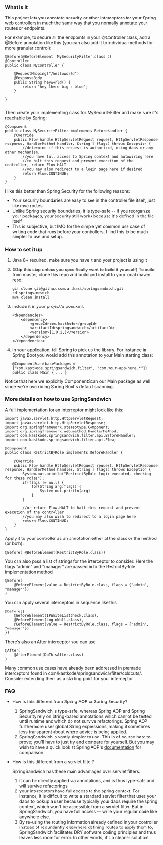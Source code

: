 ### What is it

This project lets you annotate security or other interceptors for your Spring web controllers in much the same way that you normally annotate your routes or endpoints.  

For example, to secure all the endpoints in your @Controller class, add a @Before annotation like this (you can also add it to individual methods for more granular control):

```
@Before(@BeforeElement( MySecurityFilter.class ))
@Controller
public class MyController { 

    @RequestMapping("/helloworld")
    @ResponseBody
    public String heyworld() {
        return "hey there big n blue";
    }

}
 
```

Then create your implementing class for MySecurityFilter and make sure it's reachable by Spring:

```
@Component
public class MySecurityFilter implements BeforeHandler {
    @Override
    public Flow handle(HttpServletRequest request, HttpServletResponse response, HandlerMethod handler, String[] flags) throws Exception {
        //determine if this request is authorized, using daos or any other mechanism.
        //you have full access to Spring context and autowiring here
        //to halt this request and prevent execution of the controller, return Flow.HALT 
        //you may also redirect to a login page here if desired
        return Flow.CONTINUE;
    }
}
```


I like this better than Spring Security for the following reasons:

- Your security boundaries are easy to see in the controller file itself, just like mvc routes
- Unlike Spring security boundaries, it is type-safe -- if you reorganize your packages, your security still works because it's defined in the file itself
- This is subjective, but IMO for the simple yet common use case of writing code that runs before your controllers, I find this to be much simpler to use and setup.

### How to set it up

1. Java 8+ required, make sure you have it and your project is using it

2. (Skip this step unless you specifically want to build it yourself) To build from master, clone this repo and build and install to your local maven repo:

    ```
    git clone git@github.com:arikast/springsandwich.git
    cd springsandwich
    mvn clean install
    ```

3. include it in your project's pom.xml:

    ```
    <dependencies>
        <dependency>
            <groupId>com.kastkode</groupId>
            <artifactId>springsandwich</artifactId>
            <version>[1.0.2,)</version>
        </dependency>
    </dependencies>
    ```

4. in your application, tell Spring to pick up the library. For instance in Spring Boot you would add this annotation to your Main starting class:

    ```
    @ComponentScan(basePackages = {"com.kastkode.springsandwich.filter", "com.your-app-here.*"})
    public class Main { ... }
    ```

Notice that here we explicitly ComponentScan our Main package as well since we're overriding Spring Boot's default scanning.


### More details on how to use SpringSandwich

A full implementation for an interceptor might look like this:
    
```
import javax.servlet.http.HttpServletRequest;
import javax.servlet.http.HttpServletResponse;
import org.springframework.stereotype.Component;
import org.springframework.web.method.HandlerMethod;
import com.kastkode.springsandwich.filter.api.BeforeHandler;
import com.kastkode.springsandwich.filter.api.Flow;

@Component
public class RestrictByRole implements BeforeHandler {

    @Override
    public Flow handle(HttpServletRequest request, HttpServletResponse response, HandlerMethod handler, String[] flags) throws Exception {
        System.out.println("RestrictByRole logic executed, checking for these roles");
        if(flags != null) {
            for(String arg:flags) {
                System.out.println(arg);
            }
        }

        //or return Flow.HALT to halt this request and prevent execution of the controller
        //you may also wish to redirect to a login page here
        return Flow.CONTINUE;
    }
}
```

Apply it to your controller as an annotation either at the class or the method (or both):

```
@Before( @BeforeElement(RestrictByRole.class))
```

You can also pass a list of strings for the interceptor to consider.  Here the flags "admin" and "manager" are passed in to the RestrictByRole implementation method

```
@Before(
    @BeforeElement(value = RestrictByRole.class, flags = {"admin", "manager"})
)
```


You can apply several interceptors in sequence like this

```
@Before({
    @BeforeElement(IPWhiteListCheck.class),
    @BeforeElement(LoginWall.class),
    @BeforeElement(value = RestrictByRole.class, flags = {"admin", "manager"})
})
```

There's also an After interceptor you can use

```
@After(
    @AfterElement(DoThisAfter.class)
)
```

Many common use cases have already been addressed in premade interceptors found in com/kastkode/springsandwich/filter/coldcuts/.  Consider extending them as a starting point for your interceptor


### FAQ

- How is this different from Spring AOP or Spring Security?

    1. SpringSandwich is type-safe, whereas Spring AOP and Spring Security rely on String-based annotations which cannot be tested until runtime and which do not survive refactorings.  Spring AOP furthermore uses global String expressions, making it sometimes less transparent about where advice is being applied.
    2. SpringSandwich is vastly simpler to use. This is of course hard to prove; you'll have to just try and compare for yourself.  But you may wish to have a quick look at Spring AOP's [documentation](https://docs.spring.io/spring/docs/current/spring-framework-reference/html/aop.html "Spring AOP") for comparison.

- How is this different from a servlet filter?

    SpringSandwich has these main advantages over servlet filters. 

    1. it can be directly applied via annotations, and is thus type-safe and will survive refactorings
    2. your interceptors have full access to the spring context.  For instance, it is difficult to write a standard servlet filter that uses your daos to lookup a user because typically your daos require the spring context, which won't be accessible from a servlet filter.  But in SpringSandwich, you have full access -- write your regular code like anywhere else.
    3. By re-using the routing information already defined in your controller instead of redundantly elsewhere defining routes to apply them to, SpringSandwich facilitates DRY software coding principles and thus leaves less room for error.  In other words, it's a cleaner solution!



